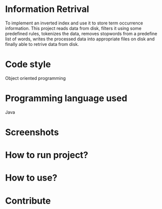 # Information Retrival
To implement an inverted index and use it to store term occurrence information. This project reads data from disk, filters it using some predefined rules, tokenizes the data, removes stopwords from a predefine list of words, writes the processed data into appropriate files on disk and finally able to retrive data from disk. 

# Code style
Object oriented programming

# Programming language used
Java

# Screenshots

# How to run project?

# How to use?

# Contribute
